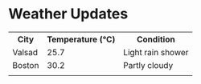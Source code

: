 # Weather Updates

<!-- WEATHER-UPDATE-START -->
<table><tr><th>City</th><th>Temperature (°C)</th><th>Condition</th></tr><tr><td>Valsad</td><td>25.7</td><td>Light rain shower</td></tr><tr><td>Boston</td><td>30.2</td><td>Partly cloudy</td></tr><tr><td></td><td></td><td></td></tr></table>
<!-- WEATHER-UPDATE-END -->

